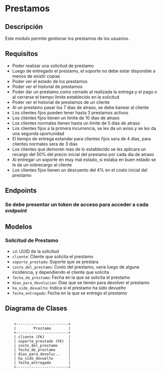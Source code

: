 # Prestamos

## Descripción

Este módulo permite gestionar los prestamos de los usuarios.

## Requisitos

- Poder realizar una solicitud de prestamo
- Luego de entregado el prestamo, el soporte no debe estar disponible a menos de existir copias
- Poder ver el estado de los prestamos
- Poder ver el historial de prestamos
- Poder dar un prestamo como cerrado al realizada la entrega y el pago o al cerrarse el tiempo limite establecido en la solicitud
- Poder ver el historial de prestamos de un cliente
- Al un prestamo pasar los 7 dias de atraso, se debe banear al cliente
- Los clientes fijos pueden tener hasta 3 prestamos activos
- Los clientes fijos tienen un limite de 10 dias de atraso
- Los clientes normales tienen hasta un limite de 5 dias de atraso
- Los clientes fijos a la primera incurrencia, se les da un aviso y se les da una segunda oportunidad
- El tiempo de entrega estandar para clientes fijos sera de 4 dias, para clientes normales sera de 3 dias
- Los clientes que demoren mas de lo establecido se les aplicara un recargo del 50% del precio inicial del prestamo por cada dia de atraso
- Al entregar un soporte en muy mal estado, si estaba en buen estado se le da un sobrecargo al cliente
- Los clientes fijos tienen un descuento del 4% en el costo inicial del prestamo

## Endpoints
<!-- TODO escribir docs de los endpoints -->


### Se debe presentar un token de acceso para acceder a cada *endpoint*

## Modelos

### Solicitud de Prestamo

- `id`: UUID de la solicitud
- `cliente`: Cliente que solicita el prestamo
- `soporte_prestado`: Soporte que se prestara
- `costo_del_prestamo`: Costo del prestamo, varia luego de alguna incidencia, y dependiendo el cliente que solicita
- `fecha_de_prestamo`: Fecha en la que se solicita el prestamo
- `dias_para_devolucion`: Dias que se tienen para devolver el prestamo
- `ha_sido_devuelto`: Indica si el prestamo ha sido devuelto
- `fecha_entregado`: Fecha en la que se entrego el prestamo

## Diagrama de Clases

```plaintext

    +------------------------+
    |        Prestamo        |
    +------------------------+
    | cliente (FK)           |
    | soporte_prestado (FK)  |
    | costo_del_prestamo     |
    | fecha_de_prestamo      |
    | dias_para_devoluc..    |
    | ha_sido_devuelto       |
    | fecha_entregado        |
    +------------------------+
    
```
